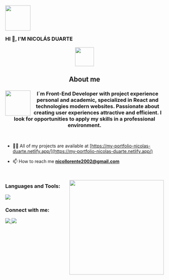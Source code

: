 ### <picture><img src = "https://github.com/7oSkaaa/7oSkaaa/blob/main/Images/CP_PS.gif?raw=true" width = 80px> </picture><p width="50px">HI 👋, I'M NICOLÁS DUARTE</p>

<div align="center">
<picture><img  src="https://github.com/7oSkaaa/7oSkaaa/blob/main/Images/about_me.gif?raw=true" width = 60px></picture> <h2 align="center"> About me</h2>
</div>


### <picture><img align="left" src = "https://github.com/7oSkaaa/7oSkaaa/blob/main/Images/Front_End.gif?raw=true" width = 80px> </picture><p align="center"> I´m Front-End Developer with project experience personal and academic, specialized in React and technologies modern websites. Passionate about creating user experiences attractive and efficient. I look for opportunities to apply my skills in a professional environment.</p>

<br/>

- 👨‍💻 All of my projects are available at [https://my-portfolio-nicolas-duarte.netlify.app/](https://my-portfolio-nicolas-duarte.netlify.app/)

- 📫 How to reach me **nicollorente2002@gmail.com**

<br/>

<picture> <img align="right" src="https://github.com/7oSkaaa/7oSkaaa/blob/main/Images/Right_Side.gif?raw=true" width = 300px></picture>

<h3 align="left">Languages and Tools:</h3>
<p align="left">
  <a href="https://skillicons.dev">
    <img src="https://skillicons.dev/icons?i=html,css,js,react,git,github,bootstrap,tailwind,sass,ts,vite,netlify,npm,vscode,figma,nodejs,firebase&perline=4" />
  </a>
</p>
<h3 align="left">Connect with me:</h3>
<div align="left">
    <a href="https://www.linkedin.com/in/nicol%C3%A1s-duarte-46923b217/">
    <img  src="https://skillicons.dev/icons?i=linkedin"  />
  </a>
  <a href="https://www.instagram.com/nikollorente/">
    <img  src="https://skillicons.dev/icons?i=instagram"  />
  </a>
</div>
